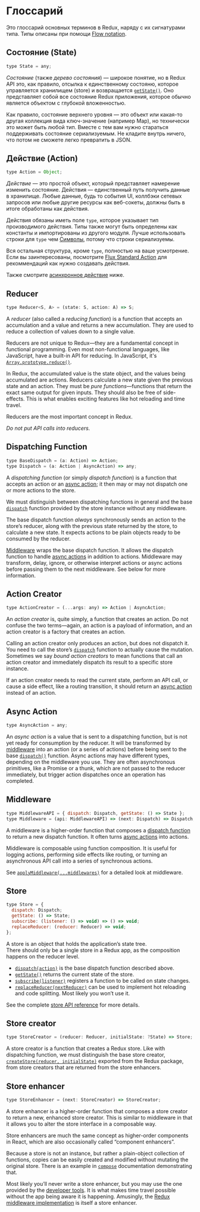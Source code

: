 # Глоссарий

Это глоссарий основных терминов в Redux, наряду с их сигнатурами типа. Типы описаны при помощи [Flow notation](http://flowtype.org/docs/quick-reference.html).

## Состояние (State)

```js
type State = any;
```

*Состояние* (также *дерево состояния*) — широкое понятие, но в Redux API это, как правило, отсылка к единственному состояню, которое управляется хранилищем (store) и возвращается [`getState()`](api/Store.md#getState). Оно представляет собой все состояние Redux приложения, которое обычно является объектом с глубокой вложенностью.

Как правило, состояние верхнего уровня — это объект или какая-то другая коллекция вида ключ-значение (например Map), но технически это может быть любой тип. Вместе с тем вам нужно стараться поддерживать состояние сериализуемым. Не кладите внутрь ничего, что потом не сможете легко превратить в JSON.

## Действие (Action)

```js
type Action = Object;
```

*Действие* — это простой объект, который представляет намерение изменить состояние. Действия — единственный путь получить данные в хранилище. Любые данные, будь то события UI, коллбэки сетевых запросов или любые другие ресурсы как веб-сокеты, должны быть в итоге обработаны как действия.

Действия обязаны иметь поле `type`, которое указывает тип производимого действия. Типы также могут быть определены как константы и импортированы из другого модуля. Лучше использовать строки для `type` чем [Символы](https://developer.mozilla.org/en/docs/Web/JavaScript/Reference/Global_Objects/Symbol), потому что строки сериализуемы.

Вся остальная структура, кроме `type`, полностью на ваше усмотрение. Если вы заинтересованы, посмотрите [Flux Standard Action](https://github.com/acdlite/flux-standard-action) для рекоммендаций как нужно создавать действия.

Также смотрите [асинхронное действие](#async-action) ниже.

## Reducer

```js
type Reducer<S, A> = (state: S, action: A) => S;
```

A *reducer* (also called a *reducing function*) is a function that accepts an accumulation and a value and returns a new accumulation. They are used to reduce a collection of values down to a single value.

Reducers are not unique to Redux—they are a fundamental concept in functional programming.  Even most non-functional languages, like JavaScript, have a built-in API for reducing. In JavaScript, it's [`Array.prototype.reduce()`](https://developer.mozilla.org/en-US/docs/Web/JavaScript/Reference/Global_Objects/Array/Reduce).

In Redux, the accumulated value is the state object, and the values being accumulated are actions. Reducers calculate a new state given the previous state and an action. They must be *pure functions*—functions that return the exact same output for given inputs. They should also be free of side-effects. This is what enables exciting features like hot reloading and time travel.

Reducers are the most important concept in Redux.

*Do not put API calls into reducers.*

## Dispatching Function

```js
type BaseDispatch = (a: Action) => Action;
type Dispatch = (a: Action | AsyncAction) => any;
```

A *dispatching function* (or simply *dispatch function*) is a function that accepts an action or an [async action](#async-action); it then may or may not dispatch one or more actions to the store.

We must distinguish between dispatching functions in general and the base [`dispatch`](api/Store.md#dispatch) function provided by the store instance without any middleware.

The base dispatch function *always* synchronously sends an action to the store’s reducer, along with the previous state returned by the store, to calculate a new state. It expects actions to be plain objects ready to be consumed by the reducer.

[Middleware](#middleware) wraps the base dispatch function. It allows the dispatch function to handle [async actions](#async-action) in addition to actions. Middleware may transform, delay, ignore, or otherwise interpret actions or async actions before passing them to the next middleware. See below for more information.

## Action Creator

```js
type ActionCreator = (...args: any) => Action | AsyncAction;
```

An *action creator* is, quite simply, a function that creates an action. Do not confuse the two terms—again, an action is a payload of information, and an action creator is a factory that creates an action.

Calling an action creator only produces an action, but does not dispatch it. You need to call the store’s [`dispatch`](api/Store.md#dispatch) function to actually cause the mutation. Sometimes we say *bound action creators* to mean functions that call an action creator and immediately dispatch its result to a specific store instance.

If an action creator needs to read the current state, perform an API call, or cause a side effect, like a routing transition, it should return an [async action](#async-action) instead of an action.

## Async Action

```js
type AsyncAction = any;
```

An *async action* is a value that is sent to a dispatching function, but is not yet ready for consumption by the reducer. It will be transformed by [middleware](#middleware) into an action (or a series of actions) before being sent to the base [`dispatch()`](api/Store.md#dispatch) function. Async actions may have different types, depending on the middleware you use. They are often asynchronous primitives, like a Promise or a thunk, which are not passed to the reducer immediately, but trigger action dispatches once an operation has completed.

## Middleware

```js
type MiddlewareAPI = { dispatch: Dispatch, getState: () => State };
type Middleware = (api: MiddlewareAPI) => (next: Dispatch) => Dispatch;
```

A middleware is a higher-order function that composes a [dispatch function](#dispatching-function) to return a new dispatch function. It often turns [async actions](#async-action) into actions.

Middleware is composable using function composition. It is useful for logging actions, performing side effects like routing, or turning an asynchronous API call into a series of synchronous actions.

See [`applyMiddleware(...middlewares)`](./api/applyMiddleware.md) for a detailed look at middleware.

## Store

```js
type Store = {
  dispatch: Dispatch;
  getState: () => State;
  subscribe: (listener: () => void) => () => void;
  replaceReducer: (reducer: Reducer) => void;
};
```

A store is an object that holds the application’s state tree.  
There should only be a single store in a Redux app, as the composition happens on the reducer level.

- [`dispatch(action)`](api/Store.md#dispatch) is the base dispatch function described above.
- [`getState()`](api/Store.md#getState) returns the current state of the store.
- [`subscribe(listener)`](api/Store.md#subscribe) registers a function to be called on state changes.
- [`replaceReducer(nextReducer)`](api/Store.md#replaceReducer) can be used to implement hot reloading and code splitting. Most likely you won’t use it.

See the complete [store API reference](api/Store.md#dispatch) for more details.

## Store creator

```js
type StoreCreator = (reducer: Reducer, initialState: ?State) => Store;
```

A store creator is a function that creates a Redux store. Like with dispatching function, we must distinguish the base store creator, [`createStore(reducer, initialState)`](api/createStore.md) exported from the Redux package, from store creators that are returned from the store enhancers.

## Store enhancer

```js
type StoreEnhancer = (next: StoreCreator) => StoreCreator;
```

A store enhancer is a higher-order function that composes a store creator to return a new, enhanced store creator. This is similar to middleware in that it allows you to alter the store interface in a composable way.

Store enhancers are much the same concept as higher-order components in React, which are also occasionally called “component enhancers”.

Because a store is not an instance, but rather a plain-object collection of functions, copies can be easily created and modified without mutating the original store. There is an example in [`compose`](api/compose.md) documentation demonstrating that.

Most likely you’ll never write a store enhancer, but you may use the one provided by the [developer tools](https://github.com/gaearon/redux-devtools). It is what makes time travel possible without the app being aware it is happening. Amusingly, the [Redux middleware implementation](api/applyMiddleware.md) is itself a store enhancer.

